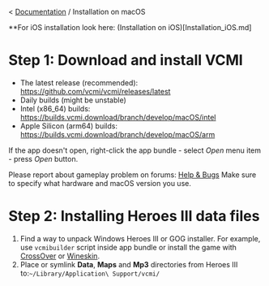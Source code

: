 < [Documentation](../Readme.md) / Installation on macOS

**For iOS installation look here: (Installation on iOS)[Installation_iOS.md]

# Step 1: Download and install VCMI

- The latest release (recommended): <https://github.com/vcmi/vcmi/releases/latest>
- Daily builds (might be unstable) 
 - Intel (x86_64) builds: <https://builds.vcmi.download/branch/develop/macOS/intel>
 - Apple Silicon (arm64) builds: <https://builds.vcmi.download/branch/develop/macOS/arm>

If the app doesn't open, right-click the app bundle - select *Open* menu item - press *Open* button.

Please report about gameplay problem on forums: [Help & Bugs](https://forum.vcmi.eu/c/international-board/help-bugs) Make sure to specify what hardware and macOS version you use.

# Step 2: Installing Heroes III data files

1.  Find a way to unpack Windows Heroes III or GOG installer. For example, use `vcmibuilder` script inside app bundle or install the game with [CrossOver](https://www.codeweavers.com/crossover) or [Wineskin](https://github.com/Gcenx/WineskinServer).
2.  Place or symlink **Data**, **Maps** and **Mp3** directories from Heroes III to:`~/Library/Application\ Support/vcmi/`
